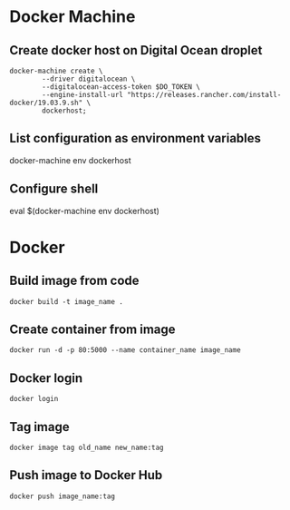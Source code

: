 # Docker Machine
## Create docker host on Digital Ocean droplet
```
docker-machine create \
        --driver digitalocean \
        --digitalocean-access-token $DO_TOKEN \
        --engine-install-url "https://releases.rancher.com/install-docker/19.03.9.sh" \
        dockerhost;
```

## List configuration as environment variables
docker-machine env dockerhost

## Configure shell
eval $(docker-machine env dockerhost)

# Docker
## Build image from code
`docker build -t image_name .`

## Create container from image
`docker run -d -p 80:5000 --name container_name image_name`

## Docker login
`docker login`

## Tag image
`docker image tag old_name new_name:tag`

## Push image to Docker Hub
`docker push image_name:tag`